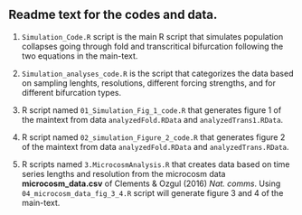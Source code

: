 ## Readme text for the codes and data.

1. `Simulation_Code.R` script is the main R script that simulates population collapses going through fold and transcritical bifurcation following the two equations in the main-text.

2. `Simulation_analyses_code.R` is the script that categorizes the data based on sampling lenghts, resolutions, different forcing strengths, and for different bifurcation types.

3. R script named `01_Simulation_Fig_1_code.R` that generates figure 1 of the maintext from data `analyzedFold.RData` and `analyzedTrans1.RData`. 

4. R script named `02_simulation_Figure_2_code.R` that generates figure 2 of the maintext from data `analyzedFold.RData` and `analyzedTrans.RData`.  

5. R scripts named `3.MicrocosmAnalysis.R` that creates data based on time series lengths and resolution from the microcosm data **microcosm_data.csv** of Clements & Ozgul (2016) *Nat. comms*. Using `04_microcosm_data_fig_3_4.R` script will generate figure 3 and 4 of the main-text.

